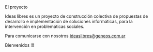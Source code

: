 El proyecto

Ideas libres es un proyecto de construcción colectiva de propuestas de desarrollo e implementación de soluciones informáticas, para la intervención en problemáticas sociales.

Para comunicarse con nosotros ideaslibres@geneos.com.ar

Bienvenidos !!!


